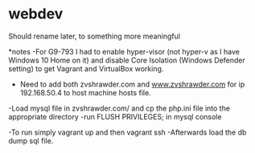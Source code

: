 # webdev
Should rename later, to something more meaningful



*notes 
-For G9-793 I had to enable hyper-visor (not hyper-v as I have Windows 10 Home on it) and disable Core Isolation (Windows Defender setting)
to get Vagrant and VirtualBox working.

- Need to add both zvshrawder.com and www.zvshrawder.com for ip 192.168.50.4 to host machine hosts file.

-Load mysql file in zvshrawder.com/ and cp the php.ini file into the appropriate directory
-run  FLUSH PRIVILEGES; in mysql console


-To run simply vagrant up and then vagrant ssh
-Afterwards load the db dump sql file.